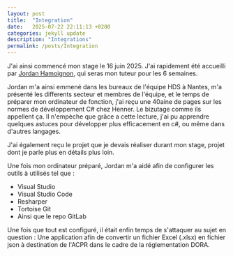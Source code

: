 ```yaml
---
layout: post
title:  "Integration"
date:   2025-07-22 22:11:13 +0200
categories: jekyll update
description: "Integrations"
permalink: /posts/Integration
---
```

J'ai ainsi commencé mon stage le 16 juin 2025. J'ai rapidement été accueilli par [Jordan Hamoignon](https://fr.linkedin.com/in/jordan-hamoignon-04555619a), qui seras mon tuteur pour les 6 semaines.

Jordan m'a ainsi emmené dans les bureaux de l'équipe HDS à Nantes, m'a présenté les differents secteur et membres de l'équipe, et le temps de préparer mon ordinateur de fonction, j'ai reçu une 40aine de pages sur les normes de développement C# chez Henner. Le bizutage comme ils appellent ça. Il n'empèche que grâce a cette lecture, j'ai pu apprendre quelques astuces pour développer plus efficacement en c#, ou même dans d'autres langages.

J'ai également reçu le projet que je devais réaliser durant mon stage, projet dont je parle plus en détails plus loin.

Une fois mon ordinateur préparé, Jordan m'a aidé afin de configurer les outils à utilisés tel que :
- Visual Studio
- Visual Studio Code
- Resharper
- Tortoise Git
- Ainsi que le repo GitLab

Une fois que tout est configuré, il était enfin temps de s'attaquer au sujet en question : Une application afin de convertir un fichier Excel (.xlsx) en fichier json à destination de l'ACPR dans le cadre de la réglementation DORA.